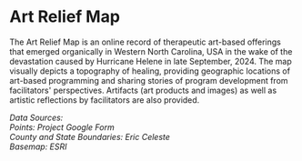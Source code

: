 # Art Relief Map

The Art Relief Map is an online record of therapeutic art-based offerings that emerged organically in Western North Carolina, USA in the wake of the devastation caused by Hurricane Helene in late September, 2024. The map visually depicts a topography of healing, providing geographic locations of art-based programming and sharing stories of program development from facilitators' perspectives. Artifacts (art products and images) as well as artistic reflections by facilitators are also provided.


*Data Sources:  
Points: Project Google Form  
County and State Boundaries: Eric Celeste  
Basemap: ESRI*
